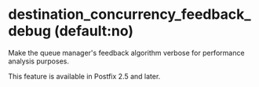 # destination_concurrency_feedback_debug (default:no) 

 Make the queue manager's feedback algorithm verbose for performance
analysis purposes. 

 This feature is available in Postfix 2.5 and later. 


